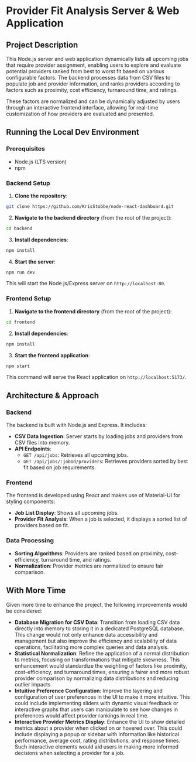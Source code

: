 # Provider Fit Analysis Server & Web Application

## Project Description
This Node.js server and web application dynamically lists all upcoming jobs that require provider assignment, enabling users to explore and evaluate potential providers ranked from best to worst fit based on various configurable factors. The backend processes data from CSV files to populate job and provider information, and ranks providers according to factors such as proximity, cost efficiency, turnaround time, and ratings. 

These factors are normalized and can be dynamically adjusted by users through an interactive frontend interface, allowing for real-time customization of how providers are evaluated and presented.

## Running the Local Dev Environment

### Prerequisites
- Node.js (LTS version)
- npm

### Backend Setup
1. **Clone the repository**:

```bash
git clone https://github.com/KrisStobbe/node-react-dashboard.git
```

2. **Navigate to the backend directory** (from the root of the project):

```bash
cd backend
```

3. **Install dependencies**:

```bash
npm install
```

4. **Start the server**:

```bash
npm run dev
```

This will start the Node.js/Express server on `http://localhost:80`.

### Frontend Setup
1. **Navigate to the frontend directory** (from the root of the project):

```bash
cd frontend
```

2. **Install dependencies**:

```bash
npm install
```

3. **Start the frontend application**:

```bash
npm start
```

This command will serve the React application on `http://localhost:5173/`.

## Architecture & Approach

### Backend
The backend is built with Node.js and Express. It includes:
- **CSV Data Ingestion**: Server starts by loading jobs and providers from CSV files into memory.
- **API Endpoints**:
  - `GET /api/jobs`: Retrieves all upcoming jobs.
  - `GET /api/jobs/:jobId/providers`: Retrieves providers sorted by best fit based on job requirements.

### Frontend
The frontend is developed using React and makes use of Material-UI for styling components:
- **Job List Display**: Shows all upcoming jobs.
- **Provider Fit Analysis**: When a job is selected, it displays a sorted list of providers based on fit.

### Data Processing
- **Sorting Algorithms**: Providers are ranked based on proximity, cost-efficiency, turnaround time, and ratings.
- **Normalization**: Provider metrics are normalized to ensure fair comparison.

## With More Time
Given more time to enhance the project, the following improvements would be considered:
- **Database Migration for CSV Data**: Transition from loading CSV data directly into memory to storing it in a dedicated PostgreSQL database. This change would not only enhance data accessibility and management but also improve the efficiency and scalability of data operations, facilitating more complex queries and data analysis.
- **Statistical Normalization**: Refine the application of a normal distribution to metrics, focusing on transformations that mitigate skewness. This enhancement would standardize the weighting of factors like proximity, cost-efficiency, and turnaround times, ensuring a fairer and more robust provider comparison by normalizing data distributions and reducing outlier impacts.
- **Intuitive Preference Configuration**: Improve the layering and configuration of user preferences in the UI to make it more intuitive. This could include implementing sliders with dynamic visual feedback or interactive graphs that users can manipulate to see how changes in preferences would affect provider rankings in real time.
- **Interactive Provider Metrics Display**: Enhance the UI to show detailed metrics about a provider when clicked on or hovered over. This could include displaying a popup or sidebar with information like historical performance, average cost, rating distributions, and response times. Such interactive elements would aid users in making more informed decisions when selecting a provider for a job.
